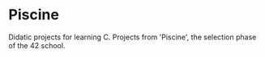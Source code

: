 # Piscine

Didatic projects for learning C. Projects from 'Piscine', the selection phase of the 42 school.
